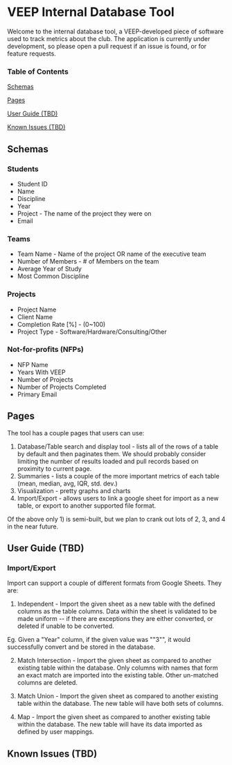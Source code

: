 # VEEP Internal Database Tool

Welcome to the internal database tool, a VEEP-developed piece of software used to track metrics about the club.
The application is currently under development, so please open a pull request if an issue is found, or for feature
requests.

### Table of Contents

[Schemas](#schemas)

[Pages](#pages)

[User Guide (TBD)](#user-guide-tbd)

[Known Issues (TBD)](#known-issues-tbd)

## Schemas

### Students

* Student ID
* Name
* Discipline
* Year
* Project - The name of the project they were on
* Email

### Teams

* Team Name - Name of the project OR name of the executive team
* Number of Members - # of Members on the team
* Average Year of Study
* Most Common Discipline

### Projects

* Project Name
* Client Name
* Completion Rate \[%\] - (0~100)
* Project Type - Software/Hardware/Consulting/Other

### Not-for-profits (NFPs)

* NFP Name
* Years With VEEP
* Number of Projects
* Number of Projects Completed
* Primary Email

## Pages

The tool has a couple pages that users can use:

1) Database/Table search and display tool - lists all of the rows of a table by default and then paginates them.
We should probably consider limiting the number of results loaded and pull records based on proximity to current page.
2) Summaries - lists a couple of the more important metrics of each table (mean, median, avg, IQR, std. dev.)
3) Visualization - pretty graphs and charts
4) Import/Export - allows users to link a google sheet for import as a new table, or export to another supported file format.

Of the above only 1) is semi-built, but we plan to crank out lots of 2, 3, and 4 in the near future.

## User Guide (TBD)

### Import/Export

Import can support a couple of different formats from Google Sheets. They are:

1) Independent - Import the given sheet as a new table with the defined columns as the table columns.
Data within the sheet is validated to be made uniform -- if there are exceptions they are either converted,
or deleted if unable to be converted.

Eg. Given a "Year" column, if the given value was "\"3\"", it would successfully convert and be stored in 
the database.

2) Match Intersection - Import the given sheet as compared to another existing table within the database. 
Only columns with names that form an exact match are imported into the existing table. Other un-matched columns are deleted.

3) Match Union - Import the given sheet as compared to another existing table within the database. The new
table will have both sets of columns.

4) Map - Import the given sheet as compared to another existing table within the database. The new table 
will have its data imported as defined by user mappings.

## Known Issues (TBD)


